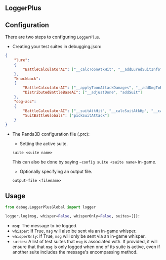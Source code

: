 ## LoggerPlus

## Configuration

There are two steps to configuring `LoggerPlus`.

- Creating your test suites in debugging.json:

```json
{
    "lure":
    {
        "BattleCalculatorAI": ["__calcToonAtkHit", "__addLuredSuitInfo"]
    },
    "knockback":
    {
        "BattleCalculatorAI": ["__applyToonAttackDamages", "__addDmgToBonuses", "__processBonuses", "__postProcessToonAttacks", "__initRound"],
        "DistributedBattleBaseAI": ["__adjustDone", "addSuit"]
    },
    "cog-acc":
    {
        "BattleCalculatorAI": ["__suitAtkHit", "__calcSuitAtkHp", "__calcSuitTarget"],
        "SuitBattleGlobals": ["pickSuitAttack"]
    }
}
```

- The Panda3D configuration file (.prc):

    - Setting the active suite.
    
    ```
    suite <suite name>
    ```
    This can also be done by saying `~config suite <suite name>` in-game.
    
    - Optionally specifying an output file.
    
    ```
    output-file <filename>
    ```

## Usage

```python
from debug.LoggerPlusGlobal import logger

logger.log(msg, whisper=False, whisperOnly=False, suites=[]):
```

- `msg`: The message to be logged.
- `whisper`: If True, `msg` will also be sent via an in-game whisper.
- `whisperOnly`: If True, `msg` will only be sent via an in-game whisper.
- `suites`: A list of test suites that `msg` is associated with. If provided, it will ensure that that `msg` is only logged when one of its suite is active, even if another suite includes the message's encompassing method.
